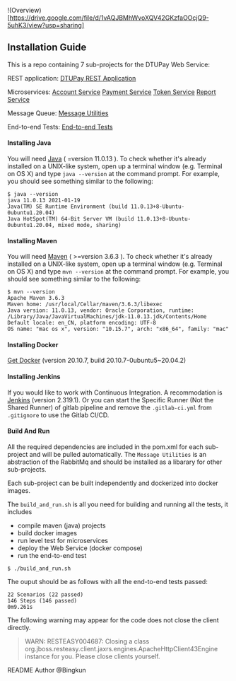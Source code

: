 !(Overview)[https://drive.google.com/file/d/1vAQJBMhWvoXQV42GKzfaOOcjQ9-5uhK3/view?usp=sharing]

## Installation Guide

This is a repo containing 7 sub-projects for the DTUPay Web Service:

REST application:
[DTUPay REST Application](https://gitlab.gbar.dtu.dk/s202771/Exam-project/tree/main/dtu-pay-service)

Microservices:
[Account Service](https://gitlab.gbar.dtu.dk/s202771/Exam-project/tree/main/account-service)
[Payment Service](https://gitlab.gbar.dtu.dk/s202771/Exam-project/tree/main/payment-service)
[Token Service](https://gitlab.gbar.dtu.dk/s202771/Exam-project/tree/main/token-service)
[Report Service](https://gitlab.gbar.dtu.dk/s202771/Exam-project/tree/main/report-service)

Message Queue:
[Message Utilities](https://gitlab.gbar.dtu.dk/s202771/Exam-project/tree/main/messaging-utilities-3.3)

End-to-end Tests:
[End-to-end Tests](https://gitlab.gbar.dtu.dk/s202771/Exam-project/tree/main/end-to-end-tests)

#### Installing Java

You will need [Java](https://www.oracle.com/java/technologies/javase/jdk11-archive-downloads.html) ( =version 11.0.13 ). To check
whether it's already installed on a UNIX-like system, open up a terminal
window (e.g. Terminal on OS X) and type `java --version` at the command prompt. For
example, you should see something similar to the following:

```shell
$ java --version
java 11.0.13 2021-01-19
Java(TM) SE Runtime Environment (build 11.0.13+8-Ubuntu-0ubuntu1.20.04)
Java HotSpot(TM) 64-Bit Server VM (build 11.0.13+8-Ubuntu-0ubuntu1.20.04, mixed mode, sharing)
```

#### Installing Maven

You will need [Maven](https://maven.apache.org/download.cgi) ( >=version 3.6.3 ). To check
whether it's already installed on a UNIX-like system, open up a terminal
window (e.g. Terminal on OS X) and type `mvn --version` at the command prompt. For
example, you should see something similar to the following:

```shell
$ mvn --version
Apache Maven 3.6.3
Maven home: /usr/local/Cellar/maven/3.6.3/libexec
Java version: 11.0.13, vendor: Oracle Corporation, runtime: /Library/Java/JavaVirtualMachines/jdk-11.0.13.jdk/Contents/Home
Default locale: en_CN, platform encoding: UTF-8
OS name: "mac os x", version: "10.15.7", arch: "x86_64", family: "mac"
```

#### Installing Docker

[Get Docker](https://docs.docker.com/get-docker/) (version 20.10.7, build 20.10.7-0ubuntu5~20.04.2)

#### Installing Jenkins

If you would like to work with Continuous Integration. A recommodation is [Jenkins](https://www.jenkins.io/doc/book/installing/) (version 2.319.1).
Or you can start the Specific Runner (Not the Shared Runner) of gitlab pipeline and remove the `.gitlab-ci.yml` from `.gitignore` to use the Gitlab CI/CD. 

#### Build And Run

All the required dependencies are included in the pom.xml for each sub-project and will be pulled automatically. The `Message Utilities` is an abstraction of the RabbitMq and should be installed as a libarary for other sub-projects.

Each sub-project can be built independently and dockerized into docker images.

The `build_and_run.sh` is all you need for building and running all the tests, it includes

- compile maven (java) projects
- build docker images
- run level test for microservices
- deploy the Web Service (docker compose)
- run the end-to-end test

```shell
$ ./build_and_run.sh
```

The ouput should be as follows with all the end-to-end tests passed:

```shell
22 Scenarios (22 passed)
146 Steps (146 passed)
0m9.261s
```
The following warning may appear for the code does not close the client directly. 
> WARN: RESTEASY004687: Closing a class org.jboss.resteasy.client.jaxrs.engines.ApacheHttpClient43Engine instance for you. Please close clients yourself.

README Author @Bingkun
